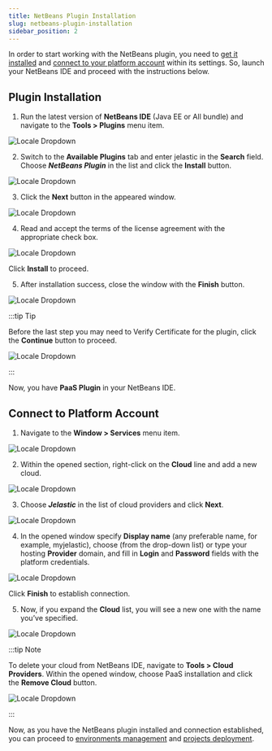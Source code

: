 ```yaml
---
title: NetBeans Plugin Installation
slug: netbeans-plugin-installation
sidebar_position: 2
---
```


<!-- ## NetBeans Plugin Installation -->

In order to start working with the NetBeans plugin, you need to [get it installed](/deployment-tools/plugins/netbeans-plugin/netbeans-plugin-installation#plugin-installation) and [connect to your platform account](/deployment-tools/plugins/netbeans-plugin/netbeans-plugin-installation#connect-to-platform-account) within its settings.
So, launch your NetBeans IDE and proceed with the instructions below.

## Plugin Installation

1. Run the latest version of **NetBeans IDE** (Java EE or All bundle) and navigate to the **Tools > Plugins** menu item.

<div style={{
    display:'flex',
    justifyContent: 'center',
    margin: '0 0 1rem 0'
}}>

![Locale Dropdown](./img/NetBeansPluginInstallation/01-netbeans-add-plugin.png)

</div>

2. Switch to the **Available Plugins** tab and enter jelastic in the **Search** field. Choose **_NetBeans Plugin_** in the list and click the **Install** button.

<div style={{
    display:'flex',
    justifyContent: 'center',
    margin: '0 0 1rem 0'
}}>

![Locale Dropdown](./img/NetBeansPluginInstallation/02-netbeans-plugin.png)

</div>

3. Click the **Next** button in the appeared window.

<div style={{
    display:'flex',
    justifyContent: 'center',
    margin: '0 0 1rem 0'
}}>

![Locale Dropdown](./img/NetBeansPluginInstallation/03--confirm-plugin-installation.png)

</div>

4. Read and accept the terms of the license agreement with the appropriate check box.

<div style={{
    display:'flex',
    justifyContent: 'center',
    margin: '0 0 1rem 0'
}}>

![Locale Dropdown](./img/NetBeansPluginInstallation/04-plugin-license-agreement.png)

</div>

Click **Install** to proceed.

5. After installation success, close the window with the **Finish** button.

<div style={{
    display:'flex',
    justifyContent: 'center',
    margin: '0 0 1rem 0'
}}>

![Locale Dropdown](./img/NetBeansPluginInstallation/05-finish-plugin-installation.png)

</div>

:::tip Tip

Before the last step you may need to Verify Certificate for the plugin, click the **Continue** button to proceed.

<div style={{
    display:'flex',
    justifyContent: 'center',
    margin: '0 0 1rem 0'
}}>

![Locale Dropdown](./img/NetBeansPluginInstallation/06-plugin-verify-certificate.png)

</div>

:::

Now, you have **PaaS Plugin** in your NetBeans IDE.

## Connect to Platform Account

1. Navigate to the **Window > Services** menu item.

<div style={{
    display:'flex',
    justifyContent: 'center',
    margin: '0 0 1rem 0'
}}>

![Locale Dropdown](./img/NetBeansPluginInstallation/07-netbeans-services-window.png)

</div>

2. Within the opened section, right-click on the **Cloud** line and add a new cloud.

<div style={{
    display:'flex',
    justifyContent: 'center',
    margin: '0 0 1rem 0'
}}>

![Locale Dropdown](./img/NetBeansPluginInstallation/08-netbeans-add-cloud.png)

</div>

3. Choose **_Jelastic_** in the list of cloud providers and click **Next**.

<div style={{
    display:'flex',
    justifyContent: 'center',
    margin: '0 0 1rem 0'
}}>

![Locale Dropdown](./img/NetBeansPluginInstallation/09-netbeans-add-paas.png)

</div>

4. In the opened window specify **Display name** (any preferable name, for example, myjelastic), choose (from the drop-down list) or type your hosting **Provider** domain, and fill in **Login** and **Password** fields with the platform credentials.

<div style={{
    display:'flex',
    justifyContent: 'center',
    margin: '0 0 1rem 0'
}}>

![Locale Dropdown](./img/NetBeansPluginInstallation/10-add-account-credentials.png)

</div>

Click **Finish** to establish connection.

5. Now, if you expand the **Cloud** list, you will see a new one with the name you’ve specified.

<div style={{
    display:'flex',
    justifyContent: 'center',
    margin: '0 0 1rem 0'
}}>

![Locale Dropdown](./img/NetBeansPluginInstallation/11-paas-added-to-netbeans.png)

</div>

:::tip Note

To delete your cloud from NetBeans IDE, navigate to **Tools > Cloud Providers**. Within the opened window, choose PaaS installation and click the **Remove Cloud** button.

<div style={{
    display:'flex',
    justifyContent: 'center',
    margin: '0 0 1rem 0'
}}>

![Locale Dropdown](./img/NetBeansPluginInstallation/12-netbeans-remove-cloud.png)

</div>

:::

Now, as you have the NetBeans plugin installed and connection established, you can proceed to [environments management](/deployment-tools/plugins/netbeans-plugin/netbeans-plugin-management) and [projects deployment](/deployment-tools/plugins/netbeans-plugin/application-deploy-via-netbeans).
